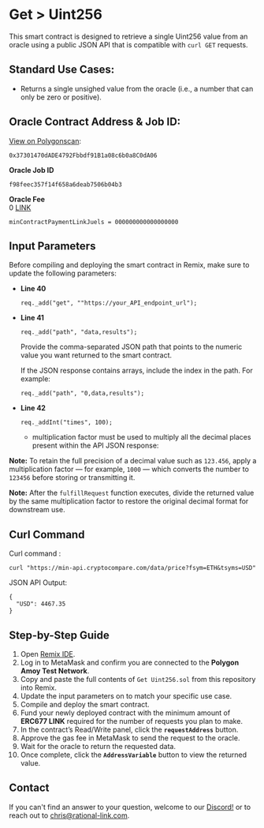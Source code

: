 # Get > Uint256
This smart contract is designed to retrieve a single Uint256 value from an oracle using a public JSON API that is compatible with `curl GET` requests.

## Standard Use Cases:
- Returns a single unsighed value from the oracle (i.e., a number that can only be zero or positive).

## Oracle Contract Address & Job ID:
[View on Polygonscan](https://amoy.polygonscan.com/address/0x37301470dade4792fbbdf91b1a08c6b0a8c0da06): 
```
0x37301470dADE4792Fbbdf91B1a08c6b0a8C0dA06
```

**Oracle Job ID**  
```
f98feec357f14f658a6deab7506b04b3
```

**Oracle Fee**   
0 [LINK](https://amoy.polygonscan.com/token/0x0fd9e8d3af1aaee056eb9e802c3a762a667b1904)
```
minContractPaymentLinkJuels = 000000000000000000
```

## Input Parameters

Before compiling and deploying the smart contract in Remix, make sure to update the following parameters:

- **Line 40**  
  ```solidity
  req._add("get", ""https://your_API_endpoint_url");
  ```

- **Line 41**
  ```solidity
  req._add("path", "data,results");
  ```
  Provide the comma-separated JSON path that points to the numeric value you want returned to the smart contract.

  If the JSON response contains arrays, include the index in the path.
  For example:
    ```solidity
    req._add("path", "0,data,results");
    ```

- **Line 42**
  ```solidity
  req._addInt("times", 100); 
  ```
  - multiplication factor must be used to multiply all the decimal places present within the API JSON response:

**Note:** To retain the full precision of a decimal value such as `123.456`, apply a multiplication factor — for example, `1000` — which converts the number to `123456` before storing or transmitting it.

**Note:** After the `fulfillRequest` function executes, divide the returned value by the same multiplication factor to restore the original decimal format for downstream use.

## Curl Command
Curl command : 
```
curl "https://min-api.cryptocompare.com/data/price?fsym=ETH&tsyms=USD"
```

JSON API Output:
```
{
  "USD": 4467.35
}
```

## Step-by-Step Guide

1. Open [Remix IDE](https://remix.ethereum.org/).  
2. Log in to MetaMask and confirm you are connected to the **Polygon Amoy Test Network**.  
3. Copy and paste the full contents of `Get Uint256.sol` from this repository into Remix.  
4. Update the input parameters on to match your specific use case.  
5. Compile and deploy the smart contract.  
6. Fund your newly deployed contract with the minimum amount of **ERC677 LINK** required for the number of requests you plan to make.  
7. In the contract’s Read/Write panel, click the **`requestAddress`** button.  
8. Approve the gas fee in MetaMask to send the request to the oracle.  
9. Wait for the oracle to return the requested data.  
10. Once complete, click the **`AddressVariable`** button to view the returned value.  

## Contact 
If you can't find an answer to your question, welcome to our [Discord!](https://discord.gg/JNzXmMZqks) or to reach out to chris@rational-link.com.





